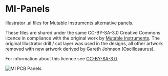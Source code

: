 # MI-Panels

Illustrator .ai files for Mutable Instruments alternative panels.

These files are shared under the same CC-BY-SA-3.0 Creative Commons licence in compliance with the original work by [Mutable Instruments](https://github.com/pichenettes/eurorack). The original Illustrator drill / cut layer was used in the designs, all other artwork removed with new artwork derived by Gareth Johnson (Oscillosaurus). 

For information about this licence see [CC-BY-SA-3.0](https://creativecommons.org/licenses/by-sa/3.0/au/deed.en).

![MI PCB Panels](http://oscillosaurus.com/wp-content/uploads/2016/11/pcbpanelsystem-1024x884.jpg)
